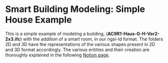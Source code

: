 
# Smart Building Modeling: Simple House Example

This is a simple example of modeling a building, (**AC9R1-Haus-G-H-Ver2-2x3.ifc**) with the addition of a smart room, in our ngsi-ld format. 
The folders 2D and 3D have the representations of the various shapes present in 2D and 3D format accordingly.
The various entities and their creation are thoroughly explained in the following [Notion page](https://www.notion.so/sams-lab/Modeling-Of-Smart-Buildings-using-NGSI-ld-thoroughly-explained-b5e4b05a0d224d37b057a9ee562e9039).


